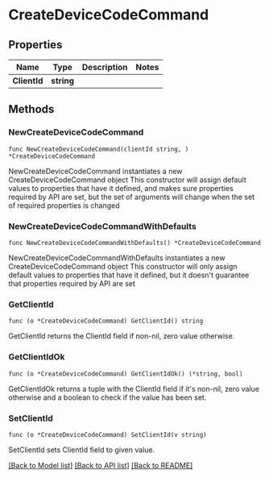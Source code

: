 # CreateDeviceCodeCommand

## Properties

Name | Type | Description | Notes
------------ | ------------- | ------------- | -------------
**ClientId** | **string** |  | 

## Methods

### NewCreateDeviceCodeCommand

`func NewCreateDeviceCodeCommand(clientId string, ) *CreateDeviceCodeCommand`

NewCreateDeviceCodeCommand instantiates a new CreateDeviceCodeCommand object
This constructor will assign default values to properties that have it defined,
and makes sure properties required by API are set, but the set of arguments
will change when the set of required properties is changed

### NewCreateDeviceCodeCommandWithDefaults

`func NewCreateDeviceCodeCommandWithDefaults() *CreateDeviceCodeCommand`

NewCreateDeviceCodeCommandWithDefaults instantiates a new CreateDeviceCodeCommand object
This constructor will only assign default values to properties that have it defined,
but it doesn't guarantee that properties required by API are set

### GetClientId

`func (o *CreateDeviceCodeCommand) GetClientId() string`

GetClientId returns the ClientId field if non-nil, zero value otherwise.

### GetClientIdOk

`func (o *CreateDeviceCodeCommand) GetClientIdOk() (*string, bool)`

GetClientIdOk returns a tuple with the ClientId field if it's non-nil, zero value otherwise
and a boolean to check if the value has been set.

### SetClientId

`func (o *CreateDeviceCodeCommand) SetClientId(v string)`

SetClientId sets ClientId field to given value.



[[Back to Model list]](../README.md#documentation-for-models) [[Back to API list]](../README.md#documentation-for-api-endpoints) [[Back to README]](../README.md)


